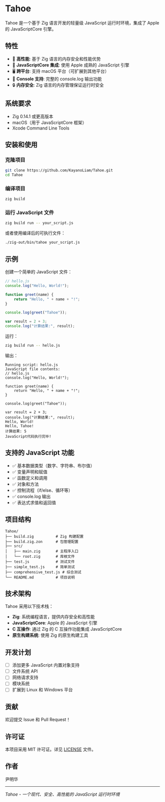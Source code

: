 # Tahoe

Tahoe 是一个基于 Zig 语言开发的轻量级 JavaScript 运行时环境，集成了 Apple 的 JavaScriptCore 引擎。

## 特性

- 🚀 **高性能**: 基于 Zig 语言的内存安全和性能优势
- 🔧 **JavaScriptCore 集成**: 使用 Apple 成熟的 JavaScript 引擎
- 🖥️ **跨平台**: 支持 macOS 平台（可扩展到其他平台）
- 📝 **Console 支持**: 完整的 console.log 输出功能
- 🔒 **内存安全**: Zig 语言的内存管理保证运行时安全

## 系统要求

- Zig 0.14.1 或更高版本
- macOS（用于 JavaScriptCore 框架）
- Xcode Command Line Tools

## 安装和使用

### 克隆项目

```bash
git clone https://github.com/KayanoLiam/Tahoe.git
cd Tahoe
```

### 编译项目

```bash
zig build
```

### 运行 JavaScript 文件

```bash
zig build run -- your_script.js
```

或者使用编译后的可执行文件：

```bash
./zig-out/bin/tahoe your_script.js
```

## 示例

创建一个简单的 JavaScript 文件：

```javascript
// hello.js
console.log("Hello, World!");

function greet(name) {
    return "Hello, " + name + "!";
}

console.log(greet("Tahoe"));

var result = 2 + 3;
console.log("计算结果:", result);
```

运行：

```bash
zig build run -- hello.js
```

输出：

```
Running script: hello.js
JavaScript file contents:
// hello.js
console.log("Hello, World!");

function greet(name) {
    return "Hello, " + name + "!";
}

console.log(greet("Tahoe"));

var result = 2 + 3;
console.log("计算结果:", result);
Hello, World!
Hello, Tahoe!
计算结果: 5
JavaScript代码执行完毕!
```

## 支持的 JavaScript 功能

- ✅ 基本数据类型（数字、字符串、布尔值）
- ✅ 变量声明和赋值
- ✅ 函数定义和调用
- ✅ 对象和方法
- ✅ 控制流程（if/else、循环等）
- ✅ console.log 输出
- ✅ 表达式求值和返回值

## 项目结构

```
Tahoe/
├── build.zig          # Zig 构建配置
├── build.zig.zon      # 包管理配置
├── src/
│   ├── main.zig       # 主程序入口
│   └── root.zig       # 库根文件
├── test.js            # 测试文件
├── simple_test.js     # 简单测试
├── comprehensive_test.js # 综合测试
└── README.md          # 项目说明
```

## 技术架构

Tahoe 采用以下技术栈：

- **Zig**: 系统编程语言，提供内存安全和高性能
- **JavaScriptCore**: Apple 的 JavaScript 引擎
- **C 互操作**: 通过 Zig 的 C 互操作功能集成 JavaScriptCore
- **原生构建系统**: 使用 Zig 的原生构建工具

## 开发计划

- [ ] 添加更多 JavaScript 内置对象支持
- [ ] 文件系统 API
- [ ] 网络请求支持
- [ ] 模块系统
- [ ] 扩展到 Linux 和 Windows 平台

## 贡献

欢迎提交 Issue 和 Pull Request！

## 许可证

本项目采用 MIT 许可证。详见 [LICENSE](LICENSE) 文件。

## 作者

尹明华

---

*Tahoe - 一个现代、安全、高性能的 JavaScript 运行时环境*
